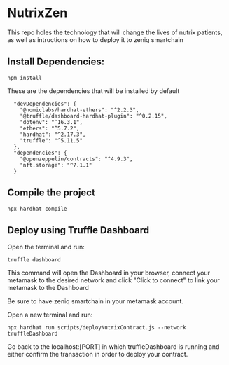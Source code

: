 # NutrixZen

This repo holes the technology that will change the lives of nutrix patients, as well as intructions on how to deploy it to zeniq smartchain

## Install Dependencies:

```shell
npm install
```

These are the dependencies that will be installed by default

```shell
  "devDependencies": {
    "@nomiclabs/hardhat-ethers": "^2.2.3",
    "@truffle/dashboard-hardhat-plugin": "^0.2.15",
    "dotenv": "^16.3.1",
    "ethers": "^5.7.2",
    "hardhat": "^2.17.3",
    "truffle": "^5.11.5"
  },
  "dependencies": {
    "@openzeppelin/contracts": "^4.9.3",
    "nft.storage": "^7.1.1"
  }
```

## Compile the project

```shell
npx hardhat compile
```

## Deploy using Truffle Dashboard

Open the terminal and run:

```shell
truffle dashboard
```

This command will open the Dashboard in your browser, connect your metamask to the desired network
and click "Click to connect" to link your metamask to the Dashboard

Be sure to have zeniq smartchain in your metamask account.

Open a new terminal and run:

```shell
npx hardhat run scripts/deployNutrixContract.js --network truffleDashboard
```

Go back to the localhost:[PORT] in which truffleDashboard is running and either confirm the transaction in order to deploy your contract.
